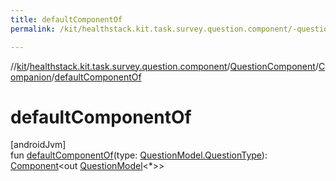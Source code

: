 ```yaml
---
title: defaultComponentOf
permalink: /kit/healthstack.kit.task.survey.question.component/-question-component/-companion/default-component-of.html

---
```

//[kit](/kit.html)/[healthstack.kit.task.survey.question.component](../../index.html)/[QuestionComponent](../index.html)/[Companion](index.html)/[defaultComponentOf](default-component-of.html)



# defaultComponentOf



[androidJvm]\
fun [defaultComponentOf](default-component-of.html)(type: [QuestionModel.QuestionType](../../../healthstack.kit.task.survey.question.model/-question-model/-question-type/index.html)): [Component](../../-component/index.html)&lt;out [QuestionModel](../../../healthstack.kit.task.survey.question.model/-question-model/index.html)&lt;*&gt;&gt;




